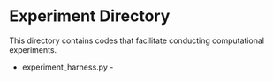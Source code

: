 # Experiment Directory

This directory contains codes that facilitate conducting
computational experiments.

- experiment\_harness.py - 
